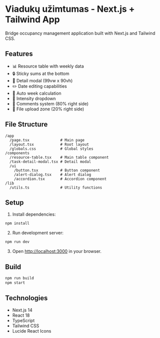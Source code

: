 # Viadukų užimtumas - Next.js + Tailwind App

Bridge occupancy management application built with Next.js and Tailwind CSS.

## Features

- 📊 Resource table with weekly data
- 🔒 Sticky sums at the bottom
- 📱 Detail modal (99vw x 90vh)
- ✏️ Date editing capabilities
- 📅 Auto week calculation
- 🎯 Intensity dropdown
- 💬 Comments system (80% right side)
- 📁 File upload zone (20% right side)

## File Structure

```
/app
  /page.tsx              # Main page
  /layout.tsx            # Root layout
  /globals.css           # Global styles
/components
  /resource-table.tsx    # Main table component
  /task-detail-modal.tsx # Detail modal
  /ui
    /button.tsx          # Button component
    /alert-dialog.tsx    # Alert dialog
    /accordion.tsx       # Accordion component
/lib
  /utils.ts              # Utility functions
```

## Setup

1. Install dependencies:
```bash
npm install
```

2. Run development server:
```bash
npm run dev
```

3. Open [http://localhost:3000](http://localhost:3000) in your browser.

## Build

```bash
npm run build
npm start
```

## Technologies

- Next.js 14
- React 18
- TypeScript
- Tailwind CSS
- Lucide React Icons

